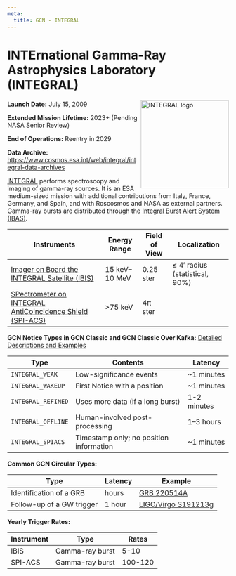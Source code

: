 ```yaml
---
meta:
  title: GCN - INTEGRAL
---
```


# INTErnational Gamma-Ray Astrophysics Laboratory (INTEGRAL)

<img 
  src="/_static/img/integral-logo.jpg"
  width="200"
  align="right"
  alt="INTEGRAL logo"
  className="grid-col-6 mobile-lg:grid-col-4 tablet:grid-col-2 desktop:grid-col-3"
/>

**Launch Date:** July 15, 2009

**Extended Mission Lifetime:** 2023+ (Pending NASA Senior Review)

**End of Operations:** Reentry in 2029

**Data Archive:**
https://www.cosmos.esa.int/web/integral/integral-data-archives

[INTEGRAL](https://www.cosmos.esa.int/web/integral) performs spectroscopy and imaging of gamma-ray sources. It is an ESA medium-sized mission with additional contributions from Italy, France, Germany, and Spain, and with Roscosmos and NASA as external partners. Gamma-ray bursts are distributed through the [Integral Burst Alert System (IBAS)](https://www.isdc.unige.ch/integral/science/grb).

| Instruments                                                                                                     | Energy Range  | Field of View | Localization                       |
| --------------------------------------------------------------------------------------------------------------- | ------------- | ------------- | ---------------------------------- |
| [Imager on Board the INTEGRAL Satellite (IBIS)](https://www.cosmos.esa.int/web/integral/instruments-ibis)       | 15 keV–10 MeV | 0.25 ster     | &leq; 4′ radius (statistical, 90%) |
| [SPectrometer on INTEGRAL AntiCoincidence Shield (SPI-ACS)](https://www.isdc.unige.ch/integral/science/grb#ACS) | &gt;75 keV    | 4π ster       |                                    |

**GCN Notice Types in GCN Classic and GCN Classic Over Kafka:**
[Detailed Descriptions and Examples](https://gcn.gsfc.nasa.gov/integral.html)

| Type               | Contents                                | Latency     |
| ------------------ | --------------------------------------- | ----------- |
| `INTEGRAL_WEAK`    | Low-significance events                 | ~1 minutes  |
| `INTEGRAL_WAKEUP`  | First Notice with a position            | ~1 minutes  |
| `INTEGRAL_REFINED` | Uses more data (if a long burst)        | 1-2 minutes |
| `INTEGRAL_OFFLINE` | Human-involved post-processing          | 1–3 hours   |
| `INTEGRAL_SPIACS`  | Timestamp only; no position information | ~1 minutes  |

**Common GCN Circular Types:**

| Type                      | Latency | Example                                                          |
| ------------------------- | ------- | ---------------------------------------------------------------- |
| Identification of a GRB   | hours   | [GRB 220514A](https://gcn.gsfc.nasa.gov/gcn3/32041.gcn3)         |
| Follow-up of a GW trigger | 1 hour  | [LIGO/Virgo S191213g](https://gcn.gsfc.nasa.gov/gcn3/26401.gcn3) |

**Yearly Trigger Rates:**

| Instrument | Type            | Rates   |
| ---------- | --------------- | ------- |
| IBIS       | Gamma-ray burst | 5-10    |
| SPI-ACS    | Gamma-ray burst | 100-120 |
